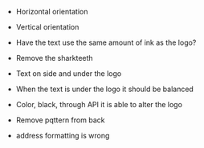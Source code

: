 - Horizontal orientation
- Vertical orientation
- Have the text use the same amount of ink as the logo?
- Remove the sharkteeth
- Text on side and under the logo
- When the text is under the logo it should be balanced
- Color, black, through API it is able to alter the logo
- Remove pqttern from back

- address formatting is wrong
